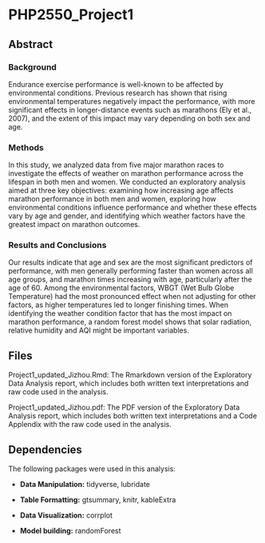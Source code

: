# PHP2550_Project1

## Abstract

### Background
Endurance exercise performance is well-known to be affected by environmental conditions. Previous research has shown that rising environmental temperatures negatively impact the performance, with more significant effects in longer-distance events such as marathons (Ely et al., 2007), and the extent of this impact may vary depending on both sex and age. 

### Methods
In this study, we analyzed data from five major marathon races to investigate the effects of weather on marathon performance across the lifespan in both men and women. We conducted an exploratory analysis aimed at three key objectives: examining how increasing age affects marathon performance in both men and women, exploring how environmental conditions influence performance and whether these effects vary by age and gender, and identifying which weather factors have the greatest impact on marathon outcomes.

### Results and Conclusions
Our results indicate that age and sex are the most significant predictors of performance, with men generally performing faster than women across all age groups, and marathon times increasing with age, particularly after the age of 60. Among the environmental factors, WBGT (Wet Bulb Globe Temperature) had the most pronounced effect when not adjusting for other factors, as higher temperatures led to longer finishing times. When identifying the weather condition factor that has the most impact on marathon performance, a random forest model shows that solar radiation, relative humidity and AQI might be important variables.


## Files

Project1_updated_Jizhou.Rmd: The Rmarkdown version of the Exploratory Data Analysis report, which includes both written text interpretations and raw code used in the analysis.

Project1_updated_Jizhou.pdf: The PDF version of the Exploratory Data Analysis report, which includes both written text interpretations and a Code Applendix with the raw code used in the analysis.

## Dependencies
The following packages were used in this analysis:

- **Data Manipulation:**  tidyverse, lubridate

- **Table Formatting:** gtsummary, knitr, kableExtra

- **Data Visualization:** corrplot

- **Model building:** randomForest
